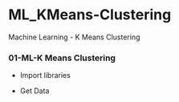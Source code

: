 # ML_KMeans-Clustering
Machine Learning - K Means Clustering

### 01-ML-K Means Clustering
- Import libraries

- Get Data
